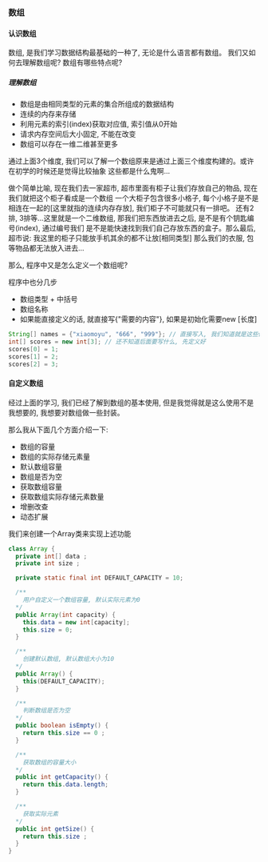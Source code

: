 ### 数组

#### 认识数组
数组, 是我们学习数据结构最基础的一种了, 无论是什么语言都有数组。
我们又如何去理解数组呢? 数组有哪些特点呢?

##### 理解数组
  * 数组是由相同类型的元素的集合所组成的数据结构
  * 连续的内存来存储
  * 利用元素的索引(index)获取对应值, 索引值从0开始
  * 请求内存空间后大小固定, 不能在改变
  * 数组可以存在一维二维甚至更多

通过上面3个维度, 我们可以了解一个数组原来是通过上面三个维度构建的。或许在初学的时候还是觉得比较抽象
这些都是什么鬼啊...

做个简单比喻, 现在我们去一家超市, 超市里面有柜子让我们存放自己的物品, 现在我们就把这个柜子看成是一个数组
一个大柜子包含很多小格子, 每个小格子是不是相连在一起的[这里就指的连续内存存放], 我们柜子不可能就只有一排吧。
还有2排, 3排等...这里就是一个二维数组, 那我们把东西放进去之后, 是不是有个钥匙编号(index), 通过编号我们
是不是能快速找到我们自己存放东西的盒子。那么最后, 超市说: 我这里的柜子只能放手机其余的都不让放[相同类型]
那么我们的衣服, 包等物品都无法放入进去...


那么, 程序中又是怎么定义一个数组呢?

程序中也分几步
  * 数组类型 + 中括号
  * 数组名称
  * 如果能直接定义的话, 就直接写{"需要的内容"}, 如果是初始化需要new [长度]

```java
String[] names = {"xiaomoyu", "666", "999"}; // 直接写入, 我们知道就是这些值
int[] scores = new int[3]; // 还不知道后面要写什么, 先定义好
scores[0] = 1;
scores[1] = 2;
scores[2] = 3;
```


#### 自定义数组
经过上面的学习, 我们已经了解到数组的基本使用, 但是我觉得就是这么使用不是我想要的, 我想要对数组做一些封装。


那么我从下面几个方面介绍一下:
  * 数组的容量
  * 数组的实际存储元素量
  * 默认数组容量
  * 数组是否为空
  * 获取数组容量
  * 获取数组实际存储元素数量
  * 增删改查
  * 动态扩展

我们来创建一个Array类来实现上述功能
```java
class Array {
  private int[] data ;
  private int size ;

  private static final int DEFAULT_CAPACITY = 10;

  /**
    用户自定义一个数组容量, 默认实际元素为0
  */
  public Array(int capacity) {
    this.data = new int[capacity];
    this.size = 0;
  }

  /**
    创建默认数组, 默认数组大小为10
  */
  public Array() {
    this(DEFAULT_CAPACITY);
  }

  /**
    判断数组是否为空
  */
  public boolean isEmpty() {
    return this.size == 0 ;
  }

  /**
    获取数组的容量大小
  */
  public int getCapacity() {
    return this.data.length;
  }

  /**
    获取实际元素
  */
  public int getSize() {
    return this.size ;
  }
}

```
